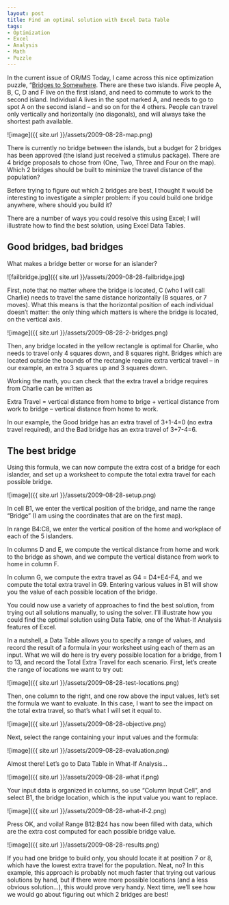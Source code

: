 ```yaml
---
layout: post
title: Find an optimal solution with Excel Data Table
tags:
- Optimization
- Excel
- Analysis
- Math
- Puzzle
---
```


In the current issue of OR/MS Today, I came across this nice optimization puzzle, “[Bridges to Somewhere](http://viewer.zmags.com/publication/98349279#/98349279/14). There are these two islands. Five people A, B, C, D and F live on the first island, and need to commute to work to the second island. Individual A lives in the spot marked A, and needs to go to spot A on the second island – and so on for the 4 others. People can travel only vertically and horizontally (no diagonals), and will always take the shortest path available.  

![image]({{ site.url }}/assets/2009-08-28-map.png)   

There is currently no bridge between the islands, but a budget for 2 bridges has been approved (the island just received a stimulus package). There are 4 bridge proposals to chose from (One, Two, Three and Four on the map). Which 2 bridges should be built to minimize the travel distance of the population?  

Before trying to figure out which 2 bridges are best, I thought it would be interesting to investigate a simpler problem: if you could build one bridge anywhere, where should you build it?  

There are a number of ways you could resolve this using Excel; I will illustrate how to find the best solution, using Excel Data Tables.

<!--more-->

## Good bridges, bad bridges  

What makes a bridge better or worse for an islander?  

![failbridge.jpg]({{ site.url }}/assets/2009-08-28-failbridge.jpg)

First, note that no matter where the bridge is located, C (who I will call Charlie) needs to travel the same distance horizontally (8 squares, or 7 moves). What this means is that the horizontal position of each individual doesn’t matter: the only thing which matters is where the bridge is located, on the vertical axis.  

![image]({{ site.url }}/assets/2009-08-28-2-bridges.png)  

Then, any bridge located in the yellow rectangle is optimal for Charlie, who needs to travel only 4 squares down, and 8 squares right. Bridges which are located outside the bounds of the rectangle require extra vertical travel – in our example, an extra 3 squares up and 3 squares down.  

Working the math, you can check that the extra travel a bridge requires from Charlie can be written as  

Extra Travel = vertical distance from home to brige + vertical distance from work to bridge – vertical distance from home to work.  

In our example, the Good bridge has an extra travel of 3+1-4=0 (no extra travel required), and the Bad bridge has an extra travel of 3+7-4=6.  

## The best bridge  

Using this formula, we can now compute the extra cost of a bridge for each islander, and set up a worksheet to compute the total extra travel for each possible bridge.  

![image]({{ site.url }}/assets/2009-08-28-setup.png)   

In cell B1, we enter the vertical position of the bridge, and name the range “Bridge” (I am using the coordinates that are on the first map).  

In range B4:C8, we enter the vertical position of the home and workplace of each of the 5 islanders.  

In columns D and E, we compute the vertical distance from home and work to the bridge as shown, and we compute the vertical distance from work to home in column F.  

In column G, we compute the extra travel as G4 = D4+E4-F4, and we compute the total extra travel in G9. Entering various values in B1 will show you the value of each possible location of the bridge.  

You could now use a variety of approaches to find the best solution, from trying out all solutions manually, to using the solver. I’ll illustrate how you could find the optimal solution using Data Table, one of the What-If Analysis features of Excel.  

In a nutshell, a Data Table allows you to specify a range of values, and record the result of a formula in your worksheet using each of them as an input.  What we will do here is try every possible location for a bridge, from 1 to 13, and record the Total Extra Travel for each scenario. First, let’s create the range of locations we want to try out:  

![image]({{ site.url }}/assets/2009-08-28-test-locations.png)

Then, one column to the right, and one row above the input values, let’s set the formula we want to evaluate. In this case, I want to see the impact on the total extra travel, so that’s what I will set it equal to.  

![image]({{ site.url }}/assets/2009-08-28-objective.png)   

Next, select the range containing your input values and the formula:  

![image]({{ site.url }}/assets/2009-08-28-evaluation.png)   

Almost there! Let’s go to Data Table in What-If Analysis…  

![image]({{ site.url }}/assets/2009-08-28-what if.png)

Your input data is organized in columns, so use “Column Input Cell”, and select B1, the bridge location, which is the input value you want to replace.  

![image]({{ site.url }}/assets/2009-08-28-what-if-2.png)

Press OK, and voila! Range B12:B24 has now been filled with data, which are the extra cost computed for each possible bridge value.  

![image]({{ site.url }}/assets/2009-08-28-results.png)

If you had one bridge to build only, you should locate it at position 7 or 8, which have the lowest extra travel for the population. Neat, no? In this example, this approach is probably not much faster that trying out various solutions by hand, but if there were more possible locations (and a less obvious solution…), this would prove very handy.  Next time, we’ll see how we would go about figuring out which 2 bridges are best! 
